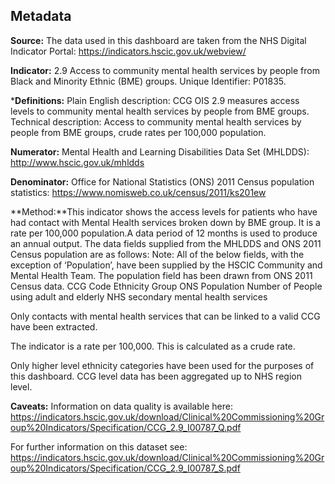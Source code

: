 Metadata
--------

**Source:** The data used in this dashboard are taken from the NHS
Digital Indicator Portal: <https://indicators.hscic.gov.uk/webview/>

**Indicator:** 2.9 Access to community mental health services by people
from Black and Minority Ethnic (BME) groups. Unique Identifier: P01835.

\***Definitions:** Plain English description: CCG OIS 2.9 measures
access levels to community mental health services by people from BME
groups. Technical description: Access to community mental health
services by people from BME groups, crude rates per 100,000 population.

**Numerator:** Mental Health and Learning Disabilities Data Set
(MHLDDS): <http://www.hscic.gov.uk/mhldds>

**Denominator:** Office for National Statistics (ONS) 2011 Census
population statistics: <https://www.nomisweb.co.uk/census/2011/ks201ew>

**Method:**This indicator shows the access levels for patients who have
had contact with Mental Health services broken down by BME group. It is
a rate per 100,000 population.A data period of 12 months is used to
produce an annual output. The data fields supplied from the MHLDDS and
ONS 2011 Census population are as follows: Note: All of the below
fields, with the exception of ‘Population’, have been supplied by the
HSCIC Community and Mental Health Team. The population field has been
drawn from ONS 2011 Census data. CCG Code Ethnicity Group ONS Population
Number of People using adult and elderly NHS secondary mental health
services

Only contacts with mental health services that can be linked to a valid
CCG have been extracted.

The indicator is a rate per 100,000. This is calculated as a crude rate.

Only higher level ethnicity categories have been used for the purposes
of this dashboard. CCG level data has been aggregated up to NHS region
level.

**Caveats:** Information on data quality is available here:
<https://indicators.hscic.gov.uk/download/Clinical%20Commissioning%20Group%20Indicators/Specification/CCG_2.9_I00787_Q.pdf>

For further information on this dataset see:
<https://indicators.hscic.gov.uk/download/Clinical%20Commissioning%20Group%20Indicators/Specification/CCG_2.9_I00787_S.pdf>
